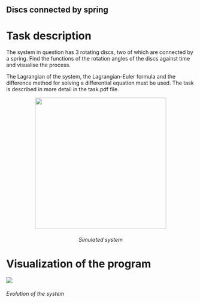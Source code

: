 ## Discs connected by spring

# Task description

The system in question has 3 rotating discs, two of which are connected by a spring. Find the functions of the rotation angles of the discs against time and visualise the process.  
  
The Lagrangian of the system, the Lagrangian-Euler formula and the difference method for solving a differential equation must be used. The task is described in more detail in the task.pdf file.

<p align="center">
  <img width="350" src="https://github.com/pivp/mathematical-modeling/blob/c228fba0c6a68255d575ef9529400d62693bafb2/discs_connected_by_spring/visualization/system.png">
  <h6 align="center"><em>Simulated system</em></h6>
</p>
  
  
# Visualization of the program

![](https://github.com/pivp/mathematical-modeling/blob/a887fa65f33b2daa15249c991c79846185964f4a/discs_connected_by_spring/visualization/system.gif)
<h6 ><em>Evolution of the system</em></h6>
